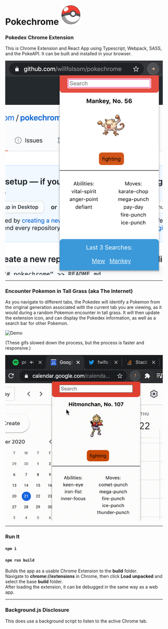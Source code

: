 # Pokechrome ![](public/pokeball64.png)

### Pokedex Chrome Extension

This is Chrome Extension and React App using Typescript, Webpack, SASS, and the PokeAPI. It can be built and installed in your browser.<br/>

![Pokechrome](public/screeny.png)

---

### Encounter Pokemon in Tall Grass (aka The Internet)

As you navigate to different tabs, the Pokedex will identify a Pokemon from the original generation associated with the current tab you are viewing, as it would during a random Pokemon encounter in tall grass. It will then update the extension icon, and can display the Pokedex information, as well as a search bar for other Pokemon.<br/>

![Demo](public/demo.gif)

(These gifs slowed down the process, but the process is faster and responsive.)

![Rapid Demo](public/rapid-demo.gif)

---

### Run It

#### `npm i`

#### `npm run build`

Builds the app as a usable Chrome Extension to the **build** folder.<br/>
Navigate to **chrome://extensions** in Chrome, then click **Load unpacked** and select the base **build** folder.<br/>
After loading the extension, it can be debugged in the same way as a web app.<br/>

---

### Background.js Disclosure

This does use a background script to listen to the active Chrome tab.
